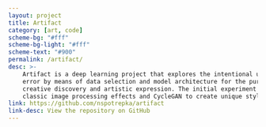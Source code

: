 ```yaml
---
layout: project
title: Artifact
category: [art, code]
scheme-bg: "#fff"
scheme-bg-light: "#fff"
scheme-text: "#900"
permalink: /artifact/
desc: >-
    Artifact is a deep learning project that explores the intentional use of
    error by means of data selection and model architecture for the purposes of
    creative discovery and artistic expression. The initial experiment uses
    classic image processing effects and CycleGAN to create unique styles.
link: https://github.com/nspotrepka/artifact
link-desc: View the repository on GitHub
---
```

